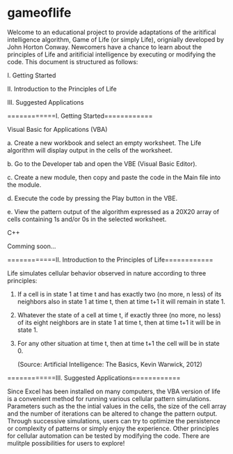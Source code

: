 # gameoflife

Welcome to an educational project to provide adaptations of the aritifical intelligence algorithm, Game of Life (or simply Life), orignially developed by John Horton Conway. Newcomers have a chance to learn about the principles of Life and aritificial intelligence by executing or modifying the code. This document is structured as follows:

I. Getting Started

II. Introduction to the Principles of Life

III. Suggested Applications

============I. Getting Started============

Visual Basic for Applications (VBA)

   a. Create a new workbook and select an empty worksheet. The Life algorithm will display output in the cells of the worksheet.
   
   b. Go to the Developer tab and open the VBE (Visual Basic Editor).
   
   c. Create a new module, then copy and paste the code in the Main file into the module. 
   
   d. Execute the code by pressing the Play button in the VBE.
   
   e. View the pattern output of the algorithm expressed as a 20X20 array of cells containing 1s and/or 0s in the selected 
      worksheet.
   
C++

Comming soon...

============II. Introduction to the Principles of Life============

Life simulates cellular behavior observed in nature according to three principles: 

1) If a cell is in state 1 at time t and has exactly two (no more, n less) of its neighbors also in state 1 at time t, then at time t+1    it will remain in state 1.

2) Whatever the state of a cell at time t, if exactly three (no more, no less) of its eight neighbors are in state 1 at time t, then at    time t+1 it will be in state 1.

3) For any other situation at time t, then at time t+1 the cell will be in state 0.
   
   (Source: Artificial Intelligence: The Basics, Kevin Warwick, 2012)
   
============III. Suggested Applications============

Since Excel has been installed on many computers, the VBA version of life is a convenient method for running various cellular pattern simulations. Parameters such as the the intial values in the cells, the size of the cell array and the number of iterations can be altered to change the pattern output. Through successive simulations, users can try to optimize the persistence or complexity of patterns or simply enjoy the experience. Other principles for cellular automation can be tested by modifying the code. There are mulitple possibilities for users to explore!
